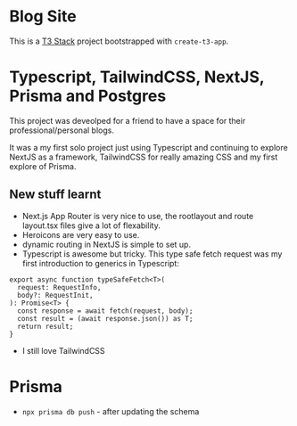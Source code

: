 # Blog Site

This is a [T3 Stack](https://create.t3.gg/) project bootstrapped with `create-t3-app`.

# Typescript, TailwindCSS, NextJS, Prisma and Postgres

This project was deveolped for a friend to have a space for their professional/personal blogs.

It was a my first solo project just using Typescript and continuing to explore NextJS as a framework, TailwindCSS for really amazing CSS and my first explore of Prisma.

## New stuff learnt
* Next.js App Router is very nice to use, the rootlayout and route layout.tsx files give a lot of flexability. 
* Heroicons are very easy to use.
* dynamic routing in NextJS is simple to set up.
* Typescript is awesome but tricky. This type safe fetch request was my first introduction to generics in Typescript:
```tsx
export async function typeSafeFetch<T>(
  request: RequestInfo,
  body?: RequestInit,
): Promise<T> {
  const response = await fetch(request, body);
  const result = (await response.json()) as T;
  return result;
}
```
* I still love TailwindCSS

# Prisma

* `npx prisma db push` - after updating the schema
